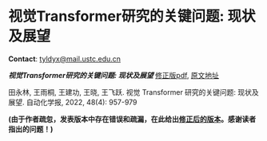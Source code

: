 # **视觉Transformer研究的关键问题: 现状及展望**

**Contact**: tyldyx@mail.ustc.edu.cn



***视觉Transformer研究的关键问题: 现状及展望*** [修正版pdf](papers/视觉Transformer研究的关键问题+现状及展望-v1.pdf), [原文地址](http://www.aas.net.cn/cn/article/doi/10.16383/j.aas.c220027)

田永林, 王雨桐, 王建功, 王晓, 王飞跃. 视觉 Transformer 研究的关键问题: 现状及展望. 自动化学报, 2022, 48(4): 957-979  

**(由于作者疏忽，发表版本中存在错误和疏漏，在此给出[修正后的版本](papers/视觉Transformer研究的关键问题+现状及展望-v1.pdf)。感谢读者指出的问题！)**

